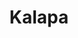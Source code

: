 ---
title: Kalapa
summary: Snapshots from my journey at KALAPA, my first job as a data scientsit after graduation. It's a journey where work meets family, and innovation blends seamlessly with a relaxed vibe.
weight: 2
---